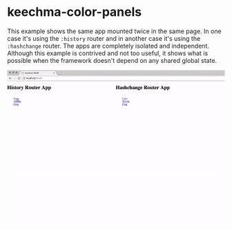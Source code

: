 # keechma-color-panels

This example shows the same app mounted twice in the same page. In one case it's using the `:history` router and in another case it's using the `:hashchange` router. The apps are completely isolated and independent. Although this example is contrived and not too useful, it shows what is possible when the framework doesn't depend on any shared global state.

![Example](https://raw.githubusercontent.com/keechma/color-panels-example/master/keechma-routers.gif)

